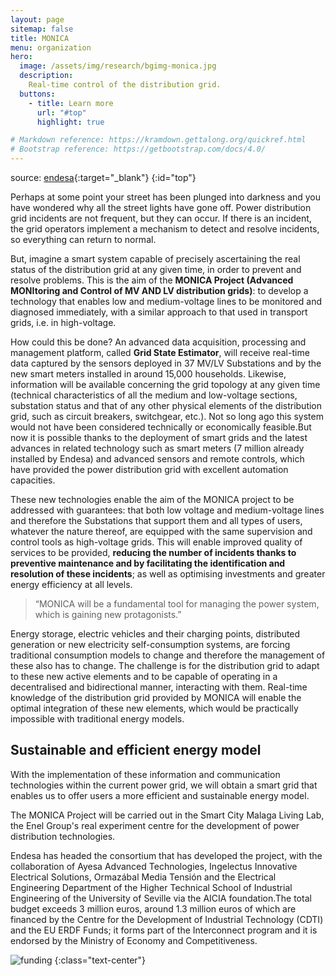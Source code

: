 ```yaml
---
layout: page
sitemap: false
title: MONICA
menu: organization
hero: 
  image: /assets/img/research/bgimg-monica.jpg
  description:
    Real-time control of the distribution grid.
  buttons:
    - title: Learn more
      url: "#top"
      highlight: true

# Markdown reference: https://kramdown.gettalong.org/quickref.html
# Bootstrap reference: https://getbootstrap.com/docs/4.0/
---
```



source: [endesa](https://www.endesa.com/){:target="_blank"}
{:id="top"}

Perhaps at some point your street has been plunged into darkness and you have wondered why all the street lights have gone off. Power distribution grid incidents are not frequent, but they can occur. If there is an incident, the grid operators implement a mechanism to detect and resolve incidents, so everything can return to normal.

But, imagine a smart system capable of precisely ascertaining the real status of the distribution grid at any given time, in order to prevent and resolve problems. This is the aim of the **MONICA Project (Advanced MONItoring and Control of MV AND LV distribution grids)**: to develop a technology that enables low and medium-voltage lines to be monitored and diagnosed immediately, with a similar approach to that used in transport grids, i.e. in high-voltage.

How could this be done? An advanced data acquisition, processing and management platform, called **Grid State Estimator**, will receive real-time data captured by the sensors deployed in 37 MV/LV Substations and by the new smart meters installed in around 15,000 households. Likewise, information will be available concerning the grid topology at any given time (technical characteristics of all the medium and low-voltage sections, substation status and that of any other physical elements of the distribution grid, such as circuit breakers, switchgear, etc.). Not so long ago this system would not have been considered technically or economically feasible.But now it is possible thanks to the deployment of smart grids and the latest advances in related technology such as smart meters (7 million already installed by Endesa) and advanced sensors and remote controls, which have provided the power distribution grid with excellent automation capacities.

These new technologies enable the aim of the MONICA project to be addressed with guarantees: that both low voltage and medium-voltage lines and therefore the Substations that support them and all types of users, whatever the nature thereof, are equipped with the same supervision and control tools as high-voltage grids. This will enable improved quality of services to be provided, **reducing the number of incidents thanks to preventive maintenance and by facilitating the identification and resolution of these incidents**; as well as optimising investments and greater energy efficiency at all levels.


<blockquote class="blockquote">
  <p class="mb-0">“MONICA will be a fundamental tool for managing the power system, which is gaining new protagonists.”</p>
</blockquote>


Energy storage, electric vehicles and their charging points, distributed generation or new electricity self-consumption systems, are forcing traditional consumption models to change and therefore the management of these also has to change. The challenge is for the distribution grid to adapt to these new active elements and to be capable of operating in a decentralised and bidirectional manner, interacting with them. Real-time knowledge of the distribution grid provided by MONICA will enable the optimal integration of these new elements, which would be practically impossible with traditional energy models. 

## Sustainable and efficient energy model

With the implementation of these information and communication technologies within the current power grid, we will obtain a smart grid that enables us to offer users a more efficient and sustainable energy model. 

The MONICA Project will be carried out in the Smart City Malaga Living Lab, the Enel Group's real experiment centre for the development of power distribution technologies.

Endesa has headed the consortium that has developed the project, with the collaboration of Ayesa Advanced Technologies, Ingelectus Innovative Electrical Solutions, Ormazábal Media Tensión and the Electrical Engineering Department of the Higher Technical School of Industrial Engineering of the University of Seville via the AICIA foundation.The total budget exceeds 3 million euros, around 1.3 million euros of which are financed by the Centre for the Development of Industrial Technology (CDTI) and the EU ERDF Funds; it forms part of the Interconnect program and it is endorsed by the Ministry of Economy and Competitiveness.

![funding](https://www.endesa.com/content/dam/enel-es/home/proyectos/imagenes/logos1_MONICA.png)
{:class="text-center"}